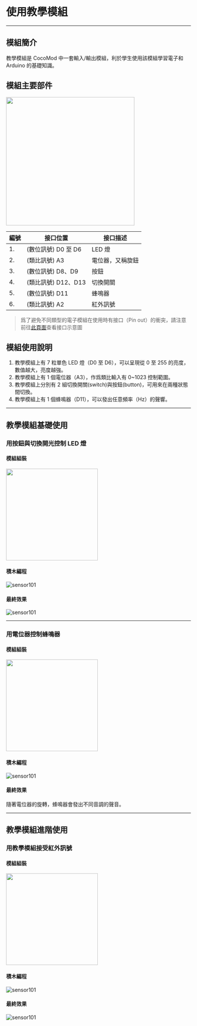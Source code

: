 # 使用教學模組

---

## 模組簡介
教學模組是 CocoMod 中一套輸入/輸出模組，利於學生使用該模組學習電子和 Arduino 的基礎知識。

## 模組主要部件
<img src="../media/sensor101_1.jpg" width="350"/><br>

| 編號 | 接口位置 | 接口描述           |
| ---- | -------- | ------------------ |
| 1.   | (數位訊號) D0 至 D6    | LED 燈       |
| 2.   | (類比訊號) A3    | 電位器，又稱旋鈕 |
| 3.   | (數位訊號) D8、D9     | 按鈕       |
| 4.   | (類比訊號) D12、D13  | 切換開關     |
| 5.   | (數位訊號) D11   | 蜂鳴器          |
| 6.   | (類比訊號) A2 | 紅外訊號           |

> 爲了避免不同類型的電子模組在使用時有接口（Pin out）的衝突，請注意前往[此頁面](/cocomod/pinout-map)查看接口示意圖

## 模組使用說明

1. 教學模組上有 7 粒單色 LED 燈（D0 至 D6），可以呈現從 0 至 255 的亮度，數值越大，亮度越強。
2. 教學模組上有 1 個電位器（A3），作爲類比輸入有 0~1023 控制範圍。
3. 教學模組上分別有 2 組切換開關(switch)與按鈕(button)，可用來在兩種狀態間切換。
4. 教學模組上有 1 個蜂鳴器（D11），可以發出任意頻率（Hz）的聲響。

---

## 教學模組基礎使用

### 用按鈕與切換開光控制 LED 燈

#### 模組組裝

<img src="../media/sensor101_2.jpg" width="250"/>

#### 積木編程

![sensor101](../media/sensor101_3.png)

#### 最終效果

![sensor101](../media/sensor101_4.png)

---

### 用電位器控制蜂鳴器

#### 模組組裝

<img src="../media/sensor101_2.jpg" width="250"/>

#### 積木編程

![sensor101](../media/sensor101_5.png)

#### 最終效果

隨著電位器的旋轉，蜂鳴器會發出不同音調的聲音。

---

## 教學模組進階使用

### 用教學模組接受紅外訊號

#### 模組組裝

<img src="../media/sensor101_6.jpg" width="250"/>

#### 積木編程

![sensor101](../media/sensor101_7.png)

#### 最終效果

![sensor101](../media/sensor101_8.png)
